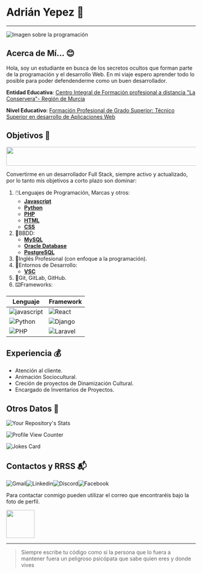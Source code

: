 # Adrián Yepez 🐣

---

![Imagen sobre la programación](https://www.fundaciontelefonica.com/wp-content/uploads/2022/09/portada-dia-programador-2560x950-1.jpg)

## Acerca de Mí... 😊
Hola, soy un estudiante en busca de los secretos ocultos que forman parte de la programación y el desarrollo Web. En mi viaje espero aprender todo lo posible para poder defendenderme como un buen desarrollador.

**Entidad Educativa**: [Centro Integral de Formación profesional a distancia "La Conservera"- Región de Murcia](https://sites.google.com/view/fplaconservera)

**Nivel Educativo**: [Formación Profesional de Grado Superior: Técnico Superior en desarrollo de Aplicaciones Web](https://www.todofp.es/que-estudiar/familias-profesionales/informatica-comunicaciones/des-aplicaciones-web.html)

## Objetivos 💪

<img src="https://i.gifer.com/Oquk.gif" width="900" Height="50"/>

Convertirme en un desarrollador Full Stack, siempre activo y actualizado, por lo tanto mis objetivos a corto plazo son dominar:
1. 🖱️Lenguajes de Programación, Marcas y otros:
    * [**Javascript**](https://developer.mozilla.org/es/docs/Web/JavaScript)
    * [**Python**](https://www.python.org/)
    * [**PHP**](https://www.php.net/manual/es/intro-whatis.php)
    * [**HTML**](https://developer.mozilla.org/es/docs/Web/HTML)
    * [**CSS**](https://developer.mozilla.org/es/docs/Web/CSS)
2. 📱BBDD:
    * [**MySQL**](https://www.mysql.com/)
    * [**Oracle Database**](https://www.oracle.com/es/database/)
    * [**PostgreSQL**](https://www.postgresql.org/)
3. 🔭Inglés Profesional (con enfoque a la programación).
4. 🧩Entornos de Desarrollo:
    * [**VSC**](https://code.visualstudio.com/)
5. 🚀Git, GitLab, GitHub.
6. ⌨️Frameworks:

| Lenguaje | Framework |
|--------- | ---------|
| ![javascript](https://img.shields.io/badge/JavaScript-323330?style=for-the-badge&logo=javascript&logoColor=F7DF1E) | ![React](https://img.shields.io/badge/React-20232A?style=for-the-badge&logo=react&logoColor=61DAFB) |
| ![Python](https://img.shields.io/badge/Python-3776AB?style=for-the-badge&logo=python&logoColor=white) | ![Django](https://img.shields.io/badge/Django-092E20?style=for-the-badge&logo=django&logoColor=white)
| ![PHP](https://img.shields.io/badge/PHP-777BB4?style=for-the-badge&logo=php&logoColor=white) | ![Laravel](https://img.shields.io/badge/Laravel-FF2D20?style=for-the-badge&logo=laravel&logoColor=white) |

## Experiencia 💰

* Atención al cliente.
* Animación Sociocultural.
* Creción de proyectos de Dinamización Cultural.
* Encargado de Inventarios de Proyectos.

## Otros Datos 📓

![Your Repository's Stats](https://github-readme-stats.vercel.app/api?username=AluMurciaeduca02&show_icons=true)

![Profile View Counter](https://komarev.com/ghpvc/?username=AluMurciaeduca02)

![Jokes Card](https://readme-jokes.vercel.app/api)

## Contactos y RRSS 📬
![Gmail](https://img.shields.io/badge/Gmail-D14836?style=for-the-badge&logo=gmail&logoColor=white)![Linkedin](https://img.shields.io/badge/LinkedIn-0077B5?style=for-the-badge&logo=linkedin&logoColor=white)![Discord](https://img.shields.io/badge/Discord-7289DA?style=for-the-badge&logo=discord&logoColor=white)![Facebook](https://img.shields.io/badge/Facebook-1877F2?style=for-the-badge&logo=facebook&logoColor=white)

Para contactar conmigo pueden utilizar el correo que encontraréis bajo la foto de perfil.

<img src="https://i.gifer.com/6fr.gif" width="75" Height="75"/>

----

> Siempre escribe tu código como si la persona que lo fuera a mantener fuera un peligroso psicópata que sabe quien eres y donde vives
